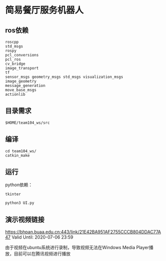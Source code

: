 # 简易餐厅服务机器人

## ros依赖

```shell
roscpp
std_msgs
rospy 
pcl_conversions
pcl_ros 
cv_bridge
image_transport
tf 
sensor_msgs geometry_msgs std_msgs visualization_msgs 
image_geometry
message_generation
move_base_msgs
actionlib 
```

## 目录需求

```shell
$HOME/team104_ws/src
```

## 编译

```shell
cd team104_ws/
catkin_make
```

## 运行

python依赖：

```
tkinter
```

```shell
python3 UI.py
```

## 演示视频链接

https://bhpan.buaa.edu.cn:443/link/21E42BA951AF2755CCCB804DDAC77A47
Valid Until: 2020-07-06 23:59

由于视频在ubuntu系统进行录制，导致视频无法在Windows Media Player播放，目前可以在腾讯视频进行播放